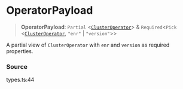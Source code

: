 # OperatorPayload

> **OperatorPayload**: `Partial` <[`ClusterOperator`](clusteroperator.md)> & `Required`<`Pick` <[`ClusterOperator`](clusteroperator.md), `"enr"` | `"version"`>>

A partial view of `ClusterOperator` with `enr` and `version` as required properties.

### Source

types.ts:44

